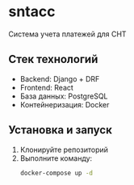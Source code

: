 # sntacc

Система учета платежей для СНТ

## Стек технологий
- Backend: Django + DRF
- Frontend: React
- База данных: PostgreSQL
- Контейнеризация: Docker

## Установка и запуск

1. Клонируйте репозиторий
2. Выполните команду:
   ```bash
   docker-compose up -d